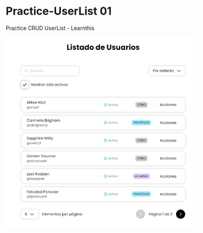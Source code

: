 # Practice-UserList 01
Practice CRUD UserList - Learnthis

![Demo CRUD](https://raw.githubusercontent.com/EmSanchezM/practice-userlist/main/demo.PNG)
